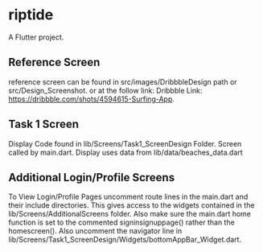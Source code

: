 # riptide
A Flutter project.

## Reference Screen
reference screen can be found in src/images/DribbbleDesign path or src/Design_Screenshot. or at the follow link: 
Dribbble Link: https://dribbble.com/shots/4594615-Surfing-App. 


## Task 1 Screen
Display Code found in lib/Screens/Task1_ScreenDesign Folder. Screen called by main.dart.
Display uses data from lib/data/beaches_data.dart


## Additional Login/Profile Screens
To View Login/Profile Pages uncomment route lines in the main.dart and their include directories. This gives access to the widgets contained in the lib/Screens/AdditionalScreens folder. Also make sure the main.dart home function is set to the commented signinsignuppage() rather than the homescreen(). Also uncomment the navigator line in lib/Screens/Task1_ScreenDesign/Widgets/bottomAppBar_Widget.dart. 



